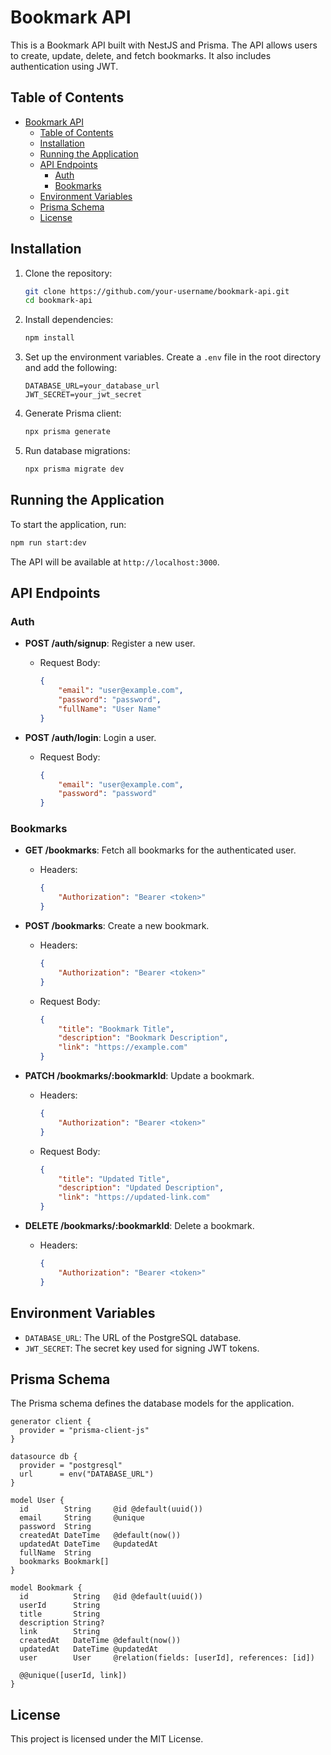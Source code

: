 # Bookmark API

This is a Bookmark API built with NestJS and Prisma. The API allows users to create, update, delete, and fetch bookmarks. It also includes authentication using JWT.

## Table of Contents

- [Bookmark API](#bookmark-api)
  - [Table of Contents](#table-of-contents)
  - [Installation](#installation)
  - [Running the Application](#running-the-application)
  - [API Endpoints](#api-endpoints)
    - [Auth](#auth)
    - [Bookmarks](#bookmarks)
  - [Environment Variables](#environment-variables)
  - [Prisma Schema](#prisma-schema)
  - [License](#license)

## Installation

1. Clone the repository:
    ```bash
    git clone https://github.com/your-username/bookmark-api.git
    cd bookmark-api
    ```

2. Install dependencies:
    ```bash
    npm install
    ```

3. Set up the environment variables. Create a `.env` file in the root directory and add the following:
    ```env
    DATABASE_URL=your_database_url
    JWT_SECRET=your_jwt_secret
    ```

4. Generate Prisma client:
    ```bash
    npx prisma generate
    ```

5. Run database migrations:
    ```bash
    npx prisma migrate dev
    ```

## Running the Application

To start the application, run:
```bash
npm run start:dev
```

The API will be available at `http://localhost:3000`.

## API Endpoints

### Auth

- **POST /auth/signup**: Register a new user.
    - Request Body:
        ```json
        {
            "email": "user@example.com",
            "password": "password",
            "fullName": "User Name"
        }
        ```

- **POST /auth/login**: Login a user.
    - Request Body:
        ```json
        {
            "email": "user@example.com",
            "password": "password"
        }
        ```

### Bookmarks

- **GET /bookmarks**: Fetch all bookmarks for the authenticated user.
    - Headers:
        ```json
        {
            "Authorization": "Bearer <token>"
        }
        ```

- **POST /bookmarks**: Create a new bookmark.
    - Headers:
        ```json
        {
            "Authorization": "Bearer <token>"
        }
        ```
    - Request Body:
        ```json
        {
            "title": "Bookmark Title",
            "description": "Bookmark Description",
            "link": "https://example.com"
        }
        ```

- **PATCH /bookmarks/:bookmarkId**: Update a bookmark.
    - Headers:
        ```json
        {
            "Authorization": "Bearer <token>"
        }
        ```
    - Request Body:
        ```json
        {
            "title": "Updated Title",
            "description": "Updated Description",
            "link": "https://updated-link.com"
        }
        ```

- **DELETE /bookmarks/:bookmarkId**: Delete a bookmark.
    - Headers:
        ```json
        {
            "Authorization": "Bearer <token>"
        }
        ```

## Environment Variables

- `DATABASE_URL`: The URL of the PostgreSQL database.
- `JWT_SECRET`: The secret key used for signing JWT tokens.

## Prisma Schema

The Prisma schema defines the database models for the application.

```prisma
generator client {
  provider = "prisma-client-js"
}

datasource db {
  provider = "postgresql"
  url      = env("DATABASE_URL")
}

model User {
  id        String     @id @default(uuid())
  email     String     @unique
  password  String
  createdAt DateTime   @default(now())
  updatedAt DateTime   @updatedAt
  fullName  String
  bookmarks Bookmark[]
}

model Bookmark {
  id          String   @id @default(uuid())
  userId      String
  title       String
  description String?
  link        String
  createdAt   DateTime @default(now())
  updatedAt   DateTime @updatedAt
  user        User     @relation(fields: [userId], references: [id])

  @@unique([userId, link])
}
```

## License

This project is licensed under the MIT License.
